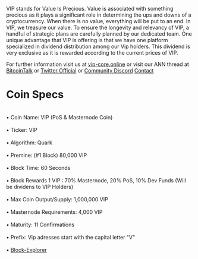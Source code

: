 VIP stands for Value Is Precious. Value is associated with something precious as it plays a
significant role in determining the ups and downs of a cryptocurrency. When there is no value,
everything will be put to an end.
In VIP, we treasure our value. To ensure the longevity and relevancy of VIP, a handful of strategic
plans are carefully planned by our dedicated team.
One unique advantage that VIP is offering is that we have one platform specialized in dividend
distribution among our Vip holders. This dividend is very exclusive as it is rewarded according to
the current prices of VIP.

For further information visit us at [vip-core.online](https://vip-core.online/) or visit our ANN thread at [BitcoinTalk](https://bitcointalk.org/index.php?topic=5102140) or [Twitter Official](https://twitter.com/core_vip) or [Community Discord](https://discord.gg/xKPXvyw) [Contact](mailto:admin@vip-core.online)

# Coin Specs
<br>• Coin Name: VIP (PoS & Masternode Coin)</br>
<br>• Ticker: VIP  </br>
<br>• Algorithm: Quark  </br>
<br>• Premine: (#1 Block) 80,000 VIP</br>
<br>• Block Time: 60 Seconds  </br>
<br>• Block Rewards 1 VIP : 70% Masternode, 20% PoS, 10% Dev Funds (Will be dividens to VIP Holders)</br>
<br>• Max Coin Output/Supply: 1,000,000 VIP </br>
<br>• Masternode Requirements: 4,000 VIP  </br>
<br>• Maturity: 11 Confirmations  </br>
<br>• Prefix: Vip adresses start with the capital letter "V"  </br>
<br>• [Block-Explorer](http://explorer.vip-core.online/)</br>

